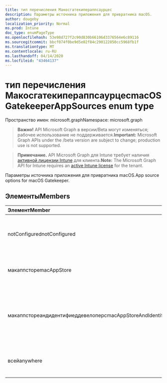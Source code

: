 ```yaml
---
title: тип перечисления Макосгатекипераппсаурцес
description: Параметры источника приложения для привратника macOS.
author: dougeby
localization_priority: Normal
ms.prod: Intune
doc_type: enumPageType
ms.openlocfilehash: 53e98d727f2c90d830b66106d3376564e6c89116
ms.sourcegitcommit: bbcf074f0be9d5e02f84c290122850cc5968fb1f
ms.translationtype: MT
ms.contentlocale: ru-RU
ms.lasthandoff: 04/14/2020
ms.locfileid: "43464137"
---
```

# <a name="macosgatekeeperappsources-enum-type"></a><span data-ttu-id="d075a-103">тип перечисления Макосгатекипераппсаурцес</span><span class="sxs-lookup"><span data-stu-id="d075a-103">macOSGatekeeperAppSources enum type</span></span>

<span data-ttu-id="d075a-104">Пространство имен: microsoft.graph</span><span class="sxs-lookup"><span data-stu-id="d075a-104">Namespace: microsoft.graph</span></span>

> <span data-ttu-id="d075a-105">**Важно!** API Microsoft Graph в версии/Beta могут изменяться; рабочее использование не поддерживается.</span><span class="sxs-lookup"><span data-stu-id="d075a-105">**Important:** Microsoft Graph APIs under the /beta version are subject to change; production use is not supported.</span></span>

> <span data-ttu-id="d075a-106">**Примечание.** API Microsoft Graph для Intune требует наличия [активной лицензии Intune](https://go.microsoft.com/fwlink/?linkid=839381) для клиента.</span><span class="sxs-lookup"><span data-stu-id="d075a-106">**Note:** The Microsoft Graph API for Intune requires an [active Intune license](https://go.microsoft.com/fwlink/?linkid=839381) for the tenant.</span></span>

<span data-ttu-id="d075a-107">Параметры источника приложения для привратника macOS.</span><span class="sxs-lookup"><span data-stu-id="d075a-107">App source options for macOS Gatekeeper.</span></span>

## <a name="members"></a><span data-ttu-id="d075a-108">Элементы</span><span class="sxs-lookup"><span data-stu-id="d075a-108">Members</span></span>
|<span data-ttu-id="d075a-109">Элемент</span><span class="sxs-lookup"><span data-stu-id="d075a-109">Member</span></span>|<span data-ttu-id="d075a-110">Значение</span><span class="sxs-lookup"><span data-stu-id="d075a-110">Value</span></span>|<span data-ttu-id="d075a-111">Описание</span><span class="sxs-lookup"><span data-stu-id="d075a-111">Description</span></span>|
|:---|:---|:---|
|<span data-ttu-id="d075a-112">notConfigured</span><span class="sxs-lookup"><span data-stu-id="d075a-112">notConfigured</span></span>|<span data-ttu-id="d075a-113">нуль</span><span class="sxs-lookup"><span data-stu-id="d075a-113">0</span></span>|<span data-ttu-id="d075a-114">Значение по умолчанию для устройства, без намерения.</span><span class="sxs-lookup"><span data-stu-id="d075a-114">Device default value, no intent.</span></span>|
|<span data-ttu-id="d075a-115">макаппсторе</span><span class="sxs-lookup"><span data-stu-id="d075a-115">macAppStore</span></span>|<span data-ttu-id="d075a-116">1,1</span><span class="sxs-lookup"><span data-stu-id="d075a-116">1</span></span>|<span data-ttu-id="d075a-117">Можно запускать только приложения из Mac аппсторе.</span><span class="sxs-lookup"><span data-stu-id="d075a-117">Only apps from the Mac AppStore can be run.</span></span>|
|<span data-ttu-id="d075a-118">макаппстореандидентифиеддевелоперс</span><span class="sxs-lookup"><span data-stu-id="d075a-118">macAppStoreAndIdentifiedDevelopers</span></span>|<span data-ttu-id="d075a-119">2</span><span class="sxs-lookup"><span data-stu-id="d075a-119">2</span></span>|<span data-ttu-id="d075a-120">Можно запускать только приложения из Mac аппсторе и идентифицированных разработчиков.</span><span class="sxs-lookup"><span data-stu-id="d075a-120">Only apps from the Mac AppStore and identified developers can be run.</span></span>|
|<span data-ttu-id="d075a-121">всей</span><span class="sxs-lookup"><span data-stu-id="d075a-121">anywhere</span></span>|<span data-ttu-id="d075a-122">4</span><span class="sxs-lookup"><span data-stu-id="d075a-122">3</span></span>|<span data-ttu-id="d075a-123">Приложения из любого места могут быть запущены.</span><span class="sxs-lookup"><span data-stu-id="d075a-123">Apps from anywhere can be run.</span></span>|



